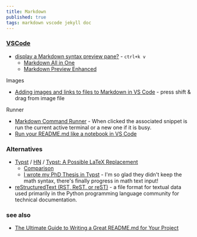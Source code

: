 ```yaml
---
title: Markdown
published: true
tags: markdown vscode jekyll doc
---
```


### [VSCode](https://code.visualstudio.com/Docs/languages/markdown)

- [display a Markdown syntax preview pane?](https://stackoverflow.com/questions/34125174/can-vscode-display-a-markdown-syntax-preview-pane) - `ctrl+k v`
    - [Markdown All in One](https://marketplace.visualstudio.com/items?itemName=yzhang.markdown-all-in-one)
    - [Markdown Preview Enhanced](https://marketplace.visualstudio.com/items?itemName=shd101wyy.markdown-preview-enhanced)
    
Images
- [Adding images and links to files to Markdown in VS Code](https://bobbyhadz.com/blog/vscode-add-image-to-markdown) - press shift & drag from image file

Runner
- [Markdown Command Runner](https://marketplace.visualstudio.com/items?itemName=Sycl.markdown-command-runner) - When clicked the associated snippet is run the current active terminal or a new one if it is busy.
- [Run your README.md like a notebook in VS Code ](https://dev.to/sourishkrout/run-your-readmemd-in-vs-code-50l7)

### Alternatives

- [Typst](https://typst.app/) / [HN](https://news.ycombinator.com/item?id=44167592) / [Typst: A Possible LaTeX Replacement](https://news.ycombinator.com/item?id=45393842)
	- [Comparison](https://github.com/iamgio/quarkdown?tab=readme-ov-file#comparison)
	- [	I wrote my PhD Thesis in Typst](https://news.ycombinator.com/item?id=44354520) - I'm so glad they didn't keep the math syntax, there's finally progress in math text input!
- [reStructuredText (RST, ReST, or reST)](https://en.wikipedia.org/wiki/ReStructuredText) - a file format for textual data used primarily in the Python programming language community for technical documentation. 

### see also
- [The Ultimate Guide to Writing a Great README.md for Your Project](https://medium.com/@kc_clintone/the-ultimate-guide-to-writing-a-great-readme-md-for-your-project-3d49c2023357)
